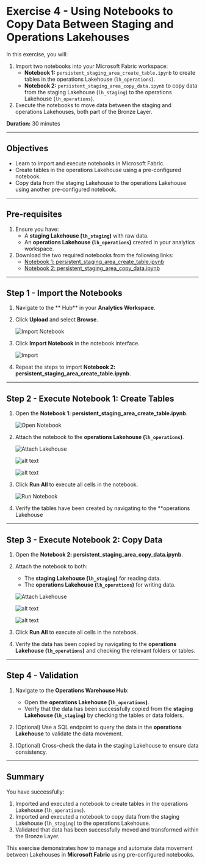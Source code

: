 # Exercise 4 - Using Notebooks to Copy Data Between Staging and Operations Lakehouses

In this exercise, you will:
1. Import two notebooks into your Microsoft Fabric workspace:
   - **Notebook 1:** `persistent_staging_area_create_table.ipynb` to create tables in the operations Lakehouse (`lh_operations`).
   - **Notebook 2:** `persistent_staging_area_copy_data.ipynb` to copy data from the staging Lakehouse (`lh_staging`) to the operations Lakehouse (`lh_operations`).
2. Execute the notebooks to move data between the staging and operations Lakehouses, both part of the Bronze Layer.

**Duration:** 30 minutes

---

## **Objectives**
- Learn to import and execute notebooks in Microsoft Fabric.
- Create tables in the operations Lakehouse using a pre-configured notebook.
- Copy data from the staging Lakehouse to the operations Lakehouse using another pre-configured notebook.

---

## **Pre-requisites**
1. Ensure you have:
   - A **staging Lakehouse (`lh_staging`)** with raw data.
   - An **operations Lakehouse (`lh_operations`)** created in your analytics workspace.
2. Download the two required notebooks from the following links:
   - [Notebook 1: persistent_staging_area_create_table.ipynb](https://example.com/persistent_staging_area_create_table.ipynb)
   - [Notebook 2: persistent_staging_area_copy_data.ipynb](https://example.com/persistent_staging_area_copy_data.ipynb)

---

## **Step 1 - Import the Notebooks**

1. Navigate to the ** Hub** in your **Analytics Workspace**.
2. Click **Upload** and select **Browse**.

    ![Import Notebook](<../../media/Import Notebooks/Import Notebook - (1).png>)

3. Click **Import Notebook** in the notebook interface.

    ![Import](<../../media/Import Notebooks/Import Notebook - (2).png>)


5. Repeat the steps to import **Notebook 2: persistent_staging_area_create_table.ipynb**.

---

## **Step 2 - Execute Notebook 1: Create Tables**

1. Open the **Notebook 1: persistent_staging_area_create_table.ipynb**.

   ![Open Notebook](<../../media/Import Notebooks/Import Notebook - (3).png>)

2. Attach the notebook to the **operations Lakehouse (`lh_operations`)**.

   
    ![Attach Lakehouse](<../../media/Import Notebooks/Import Notebook - (4).png>)

    
    ![alt text](<../../media/Import Notebooks/Import Notebook - (5).png>)

    ![alt text](<../../media/Import Notebooks/Import Notebook - (6).png>)


3. Click **Run All** to execute all cells in the notebook.

    
    ![Run Notebook](<../../media/Import Notebooks/Import Notebook - (8).png>)


4. Verify the tables have been created by navigating to the **operations Lakehouse 



---

## **Step 3 - Execute Notebook 2: Copy Data**

1. Open the **Notebook 2: persistent_staging_area_copy_data.ipynb**.
2. Attach the notebook to both:
   - The **staging Lakehouse (`lh_staging`)** for reading data.
   - The **operations Lakehouse (`lh_operations`)** for writing data.

    ![Attach Lakehouse](<../../media/Import Notebooks/Import Notebook - (4).png>)

    
    ![alt text](<../../media/Import Notebooks/Import Notebook - (5).png>)

    ![alt text](<../../media/Import Notebooks/Import Notebook - (6).png>)


3. Click **Run All** to execute all cells in the notebook.


4. Verify the data has been copied by navigating to the **operations Lakehouse (`lh_operations`)** and checking the relevant folders or tables.

---

## **Step 4 - Validation**

1. Navigate to the **Operations Warehouse Hub**:
   - Open the **operations Lakehouse (`lh_operations`)**.
   - Verify that the data has been successfully copied from the **staging Lakehouse (`lh_staging`)** by checking the tables or data folders.

2. (Optional) Use a SQL endpoint to query the data in the **operations Lakehouse** to validate the data movement.

 
3. (Optional) Cross-check the data in the staging Lakehouse to ensure data consistency.

---

## **Summary**

You have successfully:
1. Imported and executed a notebook to create tables in the operations Lakehouse (`lh_operations`).
2. Imported and executed a notebook to copy data from the staging Lakehouse (`lh_staging`) to the operations Lakehouse.
3. Validated that data has been successfully moved and transformed within the Bronze Layer.

This exercise demonstrates how to manage and automate data movement between Lakehouses in **Microsoft Fabric** using pre-configured notebooks.
